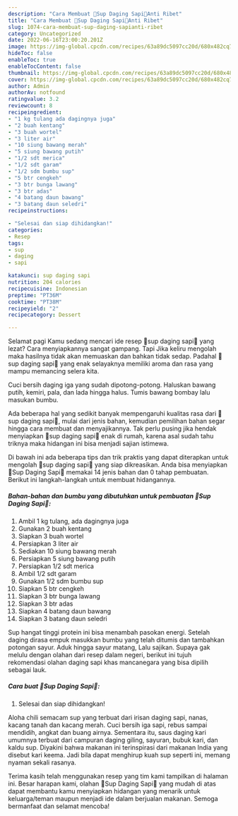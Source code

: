 ```yaml
---
description: "Cara Membuat 🍲Sup Daging Sapi🥩Anti Ribet"
title: "Cara Membuat 🍲Sup Daging Sapi🥩Anti Ribet"
slug: 1074-cara-membuat-sup-daging-sapianti-ribet
category: Uncategorized
date: 2022-06-16T23:00:20.201Z
image: https://img-global.cpcdn.com/recipes/63a89dc5097cc20d/680x482cq70/sup-daging-sapi-foto-resep-utama.jpg
hideToc: false
enableToc: true
enableTocContent: false
thumbnail: https://img-global.cpcdn.com/recipes/63a89dc5097cc20d/680x482cq70/sup-daging-sapi-foto-resep-utama.jpg
cover: https://img-global.cpcdn.com/recipes/63a89dc5097cc20d/680x482cq70/sup-daging-sapi-foto-resep-utama.jpg
author: Admin
authorAv: notfound
ratingvalue: 3.2
reviewcount: 8
recipeingredient:
- "1 kg tulang ada dagingnya juga"
- "2 buah kentang"
- "3 buah wortel"
- "3 liter air"
- "10 siung bawang merah"
- "5 siung bawang putih"
- "1/2 sdt merica"
- "1/2 sdt garam"
- "1/2 sdm bumbu sup"
- "5 btr cengkeh"
- "3 btr bunga lawang"
- "3 btr adas"
- "4 batang daun bawang"
- "3 batang daun seledri"
recipeinstructions:

- "Selesai dan siap dihidangkan!"
categories:
- Resep
tags:
- sup
- daging
- sapi

katakunci: sup daging sapi 
nutrition: 204 calories
recipecuisine: Indonesian
preptime: "PT36M"
cooktime: "PT38M"
recipeyield: "2"
recipecategory: Dessert

---
```



Selamat pagi Kamu sedang mencari ide resep 🍲sup daging sapi🥩 yang lezat? Cara menyiapkannya sangat gampang. Tapi Jika keliru mengolah maka hasilnya tidak akan memuaskan dan bahkan tidak sedap. Padahal 🍲sup daging sapi🥩 yang enak selayaknya memiliki aroma dan rasa yang mampu memancing selera kita.


Cuci bersih daging iga yang sudah dipotong-potong. Haluskan bawang putih, kemiri, pala, dan lada hingga halus. Tumis bawang bombay lalu masukan bumbu.

Ada beberapa hal yang sedikit banyak mempengaruhi kualitas rasa dari 🍲sup daging sapi🥩, mulai dari jenis bahan, kemudian pemilihan bahan segar hingga cara membuat dan menyajikannya. Tak perlu pusing jika hendak menyiapkan 🍲sup daging sapi🥩 enak di rumah, karena asal sudah tahu triknya maka hidangan ini bisa menjadi sajian istimewa.


Di bawah ini ada beberapa tips dan trik praktis yang dapat diterapkan untuk mengolah 🍲sup daging sapi🥩 yang siap dikreasikan. Anda bisa menyiapkan 🍲Sup Daging Sapi🥩 memakai 14 jenis bahan dan 0 tahap pembuatan. Berikut ini langkah-langkah untuk membuat hidangannya.

<!--inarticleads1-->

##### Bahan-bahan dan bumbu yang dibutuhkan untuk pembuatan 🍲Sup Daging Sapi🥩:

1. Ambil 1 kg tulang, ada dagingnya juga
1. Gunakan 2 buah kentang
1. Siapkan 3 buah wortel
1. Persiapkan 3 liter air
1. Sediakan 10 siung bawang merah
1. Persiapkan 5 siung bawang putih
1. Persiapkan 1/2 sdt merica
1. Ambil 1/2 sdt garam
1. Gunakan 1/2 sdm bumbu sup
1. Siapkan 5 btr cengkeh
1. Siapkan 3 btr bunga lawang
1. Siapkan 3 btr adas
1. Siapkan 4 batang daun bawang
1. Siapkan 3 batang daun seledri


Sup hangat tinggi protein ini bisa menambah pasokan energi. Setelah daging dirasa empuk masukkan bumbu yang telah ditumis dan tambahkan potongan sayur. Aduk hingga sayur matang, Lalu sajikan. Supaya gak melulu dengan olahan dari resep dalam negeri, berikut ini tujuh rekomendasi olahan daging sapi khas mancanegara yang bisa dipilih sebagai lauk. 

<!--inarticleads2-->

##### Cara buat 🍲Sup Daging Sapi🥩:


1. Selesai dan siap dihidangkan!

Aloha chili semacam sup yang terbuat dari irisan daging sapi, nanas, kacang tanah dan kacang merah. Cuci bersih iga sapi, rebus sampai mendidih, angkat dan buang airnya. Sementara itu, saus daging kari umumnya terbuat dari campuran daging giling, sayuran, bubuk kari, dan kaldu sup. Diyakini bahwa makanan ini terinspirasi dari makanan India yang disebut kari keema. Jadi bila dapat menghirup kuah sup seperti ini, memang nyaman sekali rasanya. 

Terima kasih telah menggunakan resep yang tim kami tampilkan di halaman ini. Besar harapan kami, olahan 🍲Sup Daging Sapi🥩 yang mudah di atas dapat membantu kamu menyiapkan hidangan yang menarik untuk keluarga/teman maupun menjadi ide dalam berjualan makanan. Semoga bermanfaat dan selamat mencoba!
